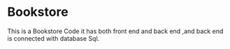 # Bookstore
This is a Bookstore Code it has both front end and back end ,and back end is connected with database Sql.
